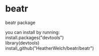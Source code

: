 # beatr
beatr package


you can install by running:  
install.packages("devtools") <br />
library(devtools) <br />
install_github("HeatherWelch/beatr/beatr") <br />

